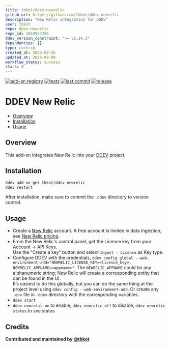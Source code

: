 ```yaml
---
title: tbkot/ddev-newrelic
github_url: https://github.com/tbkot/ddev-newrelic
description: "New Relic integration for DDEV"
user: tbkot
repo: ddev-newrelic
repo_id: 1044927356
ddev_version_constraint: ">= v1.24.3"
dependencies: []
type: contrib
created_at: 2025-08-26
updated_at: 2025-09-09
workflow_status: success
stars: 0
---
```


[![add-on registry](https://img.shields.io/badge/DDEV-Add--on_Registry-blue)](https://addons.ddev.com)
[![tests](https://github.com/tbkot/ddev-newrelic/actions/workflows/tests.yml/badge.svg?branch=main)](https://github.com/tbkot/ddev-newrelic/actions/workflows/tests.yml?query=branch%3Amain)
[![last commit](https://img.shields.io/github/last-commit/tbkot/ddev-newrelic)](https://github.com/tbkot/ddev-newrelic/commits)
[![release](https://img.shields.io/github/v/release/tbkot/ddev-newrelic)](https://github.com/tbkot/ddev-newrelic/releases/latest)

# DDEV New Relic

- [Overview](#overview)
- [Installation](#installation)
- [Usage](#usage)

## Overview

This add-on integrates New Relic into your [DDEV](https://ddev.com/) project.

## Installation

```bash
ddev add-on get tbkot/ddev-newrelic
ddev restart
```

After installation, make sure to commit the `.ddev` directory to version control.

## Usage

- Create a [New Relic](https://newrelic.com) account. A free account is limited in data ingestion;
  see [New Relic pricing](https://newrelic.com/pricing).
- From the New Relic's control panel, get the Licence key from your Account -> API Keys.<br>
  Use the "Create a key" button and select `Ingest - Licence` as Key type.
- Configure DDEV with the credentials,
  `ddev config global --web-environment-add="NEWRELIC_LICENSE_KEY=<licence_key>, NEWRELIC_APPNAME=<appname>"`.
  The `NEWRELIC_APPNAME` could be any alphanumeric string; New Relic will create a corresponding entity that can be
  found in the UI.<br>
  It’s easiest to do this globally, but you can do the same thing at the project level using
  `ddev config --web-environment-add`. Or create any `.env` file in `.ddev` directory with the corresponding variables.
- `ddev start`
- `ddev newrelic on` to enable, `ddev newrelic off` to disable, `ddev newrelic status` to see status

## Credits

**Contributed and maintained by [@tbkot](https://github.com/tbkot)**
